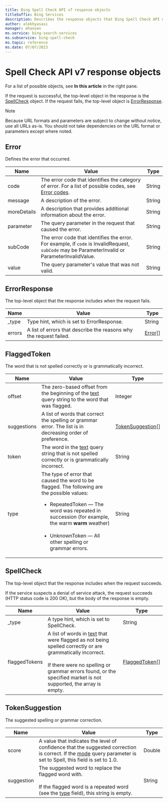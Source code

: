 ```yaml
---
title: Bing Spell Check API v7 response objects
titleSuffix: Bing Services
description: Describes the response objects that Bing Spell Check API may return in the JSON response.
author: alekhyasasi
manager: ehansen
ms.service: bing-search-services
ms.subservice: bing-spell-check
ms.topic: reference
ms.date: 07/07/2023
---
```


# Spell Check API v7 response objects

For a list of possible objects, see **In this article** in the right pane.

If the request is successful, the top-level object in the response is the [SpellCheck](#spellcheck) object. If the request fails, the top-level object is [ErrorResponse](#errorresponse).

> [!NOTE]
> Because URL formats and parameters are subject to change without notice, use all URLs as-is. You should not take dependencies on the URL format or parameters except where noted.
  
## Error  

Defines the error that occurred.  
  
|Name|Value|Type
|-|-|-  
|<a name="error-code"></a>code|The error code that identifies the category of error. For a list of possible codes, see [Error codes](error-codes.md#error-codes).|String
|<a name="error-message"></a>message|A description of the error.|String
|<a name="error-moredetails"></a>moreDetails|A description that provides additional information about the error.|String
|<a name="error-parameter"></a>parameter|The query parameter in the request that caused the error.|String
|<a name="error-subcode"></a>subCode|The error code that identifies the error. For example, if `code` is InvalidRequest, `subCode` may be ParameterInvalid or ParameterInvalidValue.|String
|<a name="error-value"></a>value|The query parameter's value that was not valid.|String
  
## ErrorResponse  

The top-level object that the response includes when the request fails.  
  
|Name|Value|Type
|-|-|-
|_type|Type hint, which is set to ErrorResponse.|String
|<a name="errors"></a>errors|A list of errors that describe the reasons why the request failed.|[Error](#error)[]  

## FlaggedToken

The word that is not spelled correctly or is grammatically incorrect.  
  
|Name|Value|Type
|-|-|-
|<a name="flaggedtoken-offset"></a>offset|The zero-based offset from the beginning of the [text](query-parameters.md#text) query string to the word that was flagged.|Integer  
|<a name="flaggedtoken-suggestions"></a>suggestions|A list of words that correct the spelling or grammar error. The list is in decreasing order of preference.|[TokenSuggestion](#tokensuggestion)[]  
|<a name="flaggedtoken-token"></a>token|The word in the [text](query-parameters.md#text) query string that is not spelled correctly or is grammatically incorrect.|String
|<a name="flaggedtoken-type"></a>type|The type of error that caused the word to be flagged. The following are the possible values:<ul><li>RepeatedToken &mdash; The word was repeated in succession (for example, the warm **warm** weather)<br/><br/></li><li>UnknownToken &mdash; All other spelling or grammar errors.</li></ul>|String
  
## SpellCheck  

The top-level object that the response includes when the request succeeds.  
  
If the service suspects a denial of service attack, the request succeeds (HTTP status code is 200 OK), but the body of the response is empty.  
  
|Name|Value|Type
|-|-|-
|_type|A type hint, which is set to SpellCheck.|String
|<a name="flaggedtokens"></a>flaggedTokens|A list of words in [text](query-parameters.md#text) that were flagged as not being spelled correctly or are grammatically incorrect.<br/><br/>If there were no spelling or grammar errors found, or the specified market is not supported, the array is empty.|[FlaggedToken](#flaggedtoken)[]
  
## TokenSuggestion  

The suggested spelling or grammar correction.  
  
|Name|Value|Type
|-|-|-
|<a name="score"></a>score|A value that indicates the level of confidence that the suggested correction is correct. If the [mode](query-parameters.md#mode) query parameter is set to Spell, this field is set to 1.0.|Double
|<a name="suggestion"></a>suggestion|The suggested word to replace the flagged word with.<br/><br/>If the flagged word is a repeated word (see the [type](#flaggedtoken-type) field), this string is empty.|String  
  